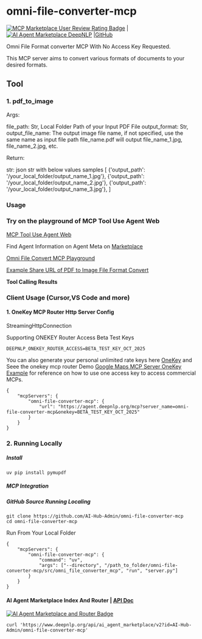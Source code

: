 # omni-file-converter-mcp

[![MCP Marketplace User Review Rating Badge](https://www.deepnlp.org/api/marketplace/svg?name=AI-Hub-Admin/omni-file-converter-mcp)](https://www.deepnlp.org/store/mcp-server/mcp-server/pub-AI-Hub-Admin/omni-file-converter-mcp) |
[![AI Agent Marketplace DeepNLP](https://www.deepnlp.org/api/ai_agent_marketplace/svg?name=AI-Hub-Admin/bing-image-search-mcp)](https://www.deepnlp.org/store/mcp-server/mcp-server/pub-AI-Hub-Admin/bing-image-search-mcp) |[GitHub](https://github.com/AI-Hub-Admin/omni-file-converter-mcp)

Omni File Format converter MCP With No Access Key Requested.

This MCP server aims to convert various formats of documents to your desired formats.


## Tool

### 1. pdf_to_image

Args: 

file_path: Str, Local Folder Path of your Input PDF File 
output_format: Str, 
output_file_name: The output image file name, if not specified, use the same name as input file path file_name.pdf will output file_name_1.jpg, file_name_2.jpg, etc. 

Return: 

str: json str with below values samples [ {'output_path': '/your_local_folder/output_name_1.jpg'}, {'output_path': '/your_local_folder/output_name_2.jpg'}, {'output_path': '/your_local_folder/output_name_3.jpg'}, ]



### Usage 

### Try on the playground of MCP Tool Use Agent Web

[MCP Tool Use Agent Web](https://agent.deepnlp.org) 

Find Agent Information on Agent Meta on [Marketplace](https://agent.deepnlp.org/store/ai-agent/mcp-server/AI-Hub-Admin/omni-file-converter-mcp)

[Omni File Convert MCP Playground](https://agent.deepnlp.org/agent/mcp_tool_use?server=AI-Hub-Admin/omni-file-converter-mcp)

[Example Share URL of PDF to Image File Format Convert](https://agent.deepnlp.org/agent/mcp_tool_use/share/9f390a91-81f1-46ad-bcc0-3ed176d3f42e)


**Tool Calling Results**



### Client Usage (Cursor,VS Code and more)

#### 1. OneKey MCP Router Http Server Config

StreamingHttpConnection 

Supporting ONEKEY Router Access Beta Test Keys 
```
DEEPNLP_ONEKEY_ROUTER_ACCESS=BETA_TEST_KEY_OCT_2025
```
You can also generate your personal unlimited rate keys here [OneKey](https://www.deepnlp.org/workspace/keys) and Seee the onekey mcp router Demo [Google Maps MCP Server OneKey Example](https://www.deepnlp.org/store/mcp-server/map/pub-google-maps/google-maps) for reference on how to use one access key to access commercial MCPs.

```
{
    "mcpServers": {
		"omni-file-converter-mcp": {
			"url": "https://agent.deepnlp.org/mcp?server_name=omni-file-converter-mcp&onekey=BETA_TEST_KEY_OCT_2025"
		}
    }
}
```


### 2. Running Locally


##### Install
```
uv pip install pymupdf
```

##### MCP Integration


##### GitHub Source Running Localing
```
git clone https://github.com/AI-Hub-Admin/omni-file-converter-mcp
cd omni-file-converter-mcp

```

Run From Your Local Folder

```
{
    "mcpServers": {
        "omni-file-converter-mcp": {
            "command": "uv",
            "args": ["--directory", "/path_to_folder/omni-file-converter-mcp/src/omni_file_converter_mcp", "run", "server.py"]
        }
    }
}
```


#### AI Agent Marketplace Index And Router | [API Doc](https://www.deepnlp.org/doc/ai_agent_marketplace)
[![AI Agent Marketplace and Router Badge](https://www.deepnlp.org/api/ai_agent_marketplace/svg?name=AI-Hub-Admin/omni-file-converter-mcp&badge_type=review)](https://deepnlp.org/store/ai-agent/ai-agent-marketplace/pub-AI-Hub-Admin/omni-file-converter-mcp)

```
curl 'https://www.deepnlp.org/api/ai_agent_marketplace/v2?id=AI-Hub-Admin/omni-file-converter-mcp'
```
    
